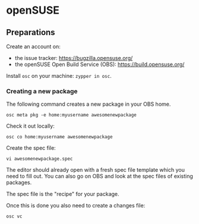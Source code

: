 # openSUSE

## Preparations
Create an account on:
* the issue tracker: https://bugzilla.opensuse.org/
* the openSUSE Open Build Service (OBS): https://build.opensuse.org/

Install `osc` on your machine: `zypper in osc`.

### Creating a new package

The following command creates a new package in your OBS home.
```
osc meta pkg -e home:myusername awesomenewpackage
```

Check it out locally:
```
osc co home:myusername awesomenewpackage
```

Create the spec file:
```
vi awesomenewpackage.spec
```

The editor should already open with a fresh spec file template which you need to fill out.
You can also go on OBS and look at the spec files of existing packages.

The spec file is the "recipe" for your package.

Once this is done you also need to create a changes file:
```
osc vc
```

